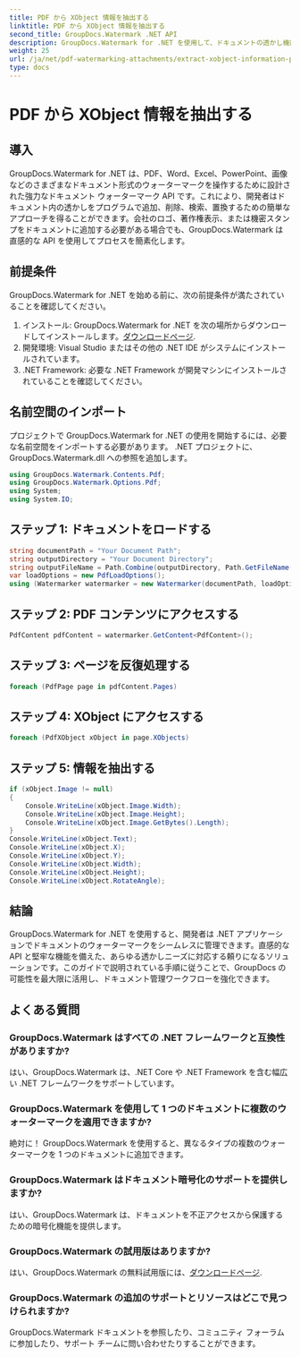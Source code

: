```yaml
---
title: PDF から XObject 情報を抽出する
linktitle: PDF から XObject 情報を抽出する
second_title: GroupDocs.Watermark .NET API
description: GroupDocs.Watermark for .NET を使用して、ドキュメントの透かし機能を最大限に活用します。 PDF、Word 文書、画像の透かしをシームレスに管理します。
weight: 25
url: /ja/net/pdf-watermarking-attachments/extract-xobject-information-pdf/
type: docs
---
```

# PDF から XObject 情報を抽出する

## 導入
GroupDocs.Watermark for .NET は、PDF、Word、Excel、PowerPoint、画像などのさまざまなドキュメント形式のウォーターマークを操作するために設計された強力なドキュメント ウォーターマーク API です。これにより、開発者はドキュメント内の透かしをプログラムで追加、削除、検索、置換するための簡単なアプローチを得ることができます。会社のロゴ、著作権表示、または機密スタンプをドキュメントに追加する必要がある場合でも、GroupDocs.Watermark は直感的な API を使用してプロセスを簡素化します。
## 前提条件
GroupDocs.Watermark for .NET を始める前に、次の前提条件が満たされていることを確認してください。
1. インストール: GroupDocs.Watermark for .NET を次の場所からダウンロードしてインストールします。[ダウンロードページ](https://releases.groupdocs.com/Watermark/net/).
2. 開発環境: Visual Studio またはその他の .NET IDE がシステムにインストールされています。
3. .NET Framework: 必要な .NET Framework が開発マシンにインストールされていることを確認してください。

## 名前空間のインポート
プロジェクトで GroupDocs.Watermark for .NET の使用を開始するには、必要な名前空間をインポートする必要があります。
.NET プロジェクトに、GroupDocs.Watermark.dll への参照を追加します。
```csharp
using GroupDocs.Watermark.Contents.Pdf;
using GroupDocs.Watermark.Options.Pdf;
using System;
using System.IO;
```
## ステップ 1: ドキュメントをロードする
```csharp
string documentPath = "Your Document Path";
string outputDirectory = "Your Document Directory";
string outputFileName = Path.Combine(outputDirectory, Path.GetFileName(documentPath));
var loadOptions = new PdfLoadOptions();
using (Watermarker watermarker = new Watermarker(documentPath, loadOptions))
```
## ステップ 2: PDF コンテンツにアクセスする
```csharp
PdfContent pdfContent = watermarker.GetContent<PdfContent>();
```
## ステップ 3: ページを反復処理する
```csharp
foreach (PdfPage page in pdfContent.Pages)
```
## ステップ 4: XObject にアクセスする
```csharp
foreach (PdfXObject xObject in page.XObjects)
```
## ステップ 5: 情報を抽出する
```csharp
if (xObject.Image != null)
{
    Console.WriteLine(xObject.Image.Width);
    Console.WriteLine(xObject.Image.Height);
    Console.WriteLine(xObject.Image.GetBytes().Length);
}
Console.WriteLine(xObject.Text);
Console.WriteLine(xObject.X);
Console.WriteLine(xObject.Y);
Console.WriteLine(xObject.Width);
Console.WriteLine(xObject.Height);
Console.WriteLine(xObject.RotateAngle);
```

## 結論
GroupDocs.Watermark for .NET を使用すると、開発者は .NET アプリケーションでドキュメントのウォーターマークをシームレスに管理できます。直感的な API と堅牢な機能を備えた、あらゆる透かしニーズに対応する頼りになるソリューションです。このガイドで説明されている手順に従うことで、GroupDocs の可能性を最大限に活用し、ドキュメント管理ワークフローを強化できます。
## よくある質問
### GroupDocs.Watermark はすべての .NET フレームワークと互換性がありますか?
はい、GroupDocs.Watermark は、.NET Core や .NET Framework を含む幅広い .NET フレームワークをサポートしています。
### GroupDocs.Watermark を使用して 1 つのドキュメントに複数のウォーターマークを適用できますか?
絶対に！ GroupDocs.Watermark を使用すると、異なるタイプの複数のウォーターマークを 1 つのドキュメントに追加できます。
### GroupDocs.Watermark はドキュメント暗号化のサポートを提供しますか?
はい、GroupDocs.Watermark は、ドキュメントを不正アクセスから保護するための暗号化機能を提供します。
### GroupDocs.Watermark の試用版はありますか?
はい、GroupDocs.Watermark の無料試用版には、[ダウンロードページ](https://releases.groupdocs.com/).
### GroupDocs.Watermark の追加のサポートとリソースはどこで見つけられますか?
GroupDocs.Watermark ドキュメントを参照したり、コミュニティ フォーラムに参加したり、サポート チームに問い合わせたりすることができます。